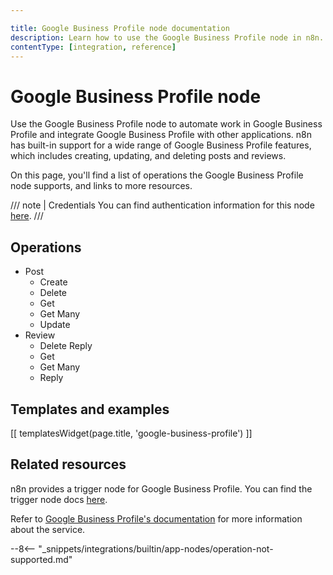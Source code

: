 ```yaml
---

title: Google Business Profile node documentation
description: Learn how to use the Google Business Profile node in n8n. Follow technical documentation to integrate Google Business Profile node into your workflows.
contentType: [integration, reference]
---
```


# Google Business Profile node

Use the Google Business Profile node to automate work in Google Business Profile and integrate Google Business Profile with other applications. n8n has built-in support for a wide range of Google Business Profile features, which includes creating, updating, and deleting posts and reviews.

On this page, you'll find a list of operations the Google Business Profile node supports, and links to more resources.

///  note  | Credentials
You can find authentication information for this node [here](/integrations/builtin/credentials/google/index.md).
///


## Operations

* Post
	* Create
	* Delete
	* Get
	* Get Many
	* Update
* Review
	* Delete Reply
	* Get
	* Get Many
	* Reply

## Templates and examples

<!-- see https://www.notion.so/n8n/Pull-in-templates-for-the-integrations-pages-37c716837b804d30a33b47475f6e3780 -->
[[ templatesWidget(page.title, 'google-business-profile') ]]

## Related resources

n8n provides a trigger node for Google Business Profile. You can find the trigger node docs [here](/integrations/builtin/trigger-nodes/n8n-nodes-base.googlebusinessprofiletrigger.md).

Refer to [Google Business Profile's documentation](https://developers.google.com/my-business/reference/rest) for more information about the service.

--8<-- "_snippets/integrations/builtin/app-nodes/operation-not-supported.md"
